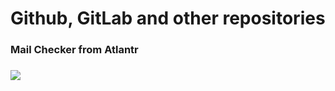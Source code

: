 # Github, GitLab and other repositories

### Mail Checker from Atlantr

###

![](https://2no.co/1uEJd7.png)